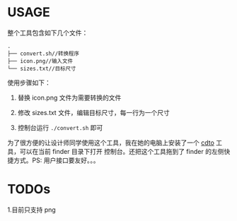# USAGE
整个工具包含如下几个文件：

```
.
├── convert.sh//转换程序
├── icon.png//输入文件
└── sizes.txt//目标尺寸
```

使用步骤如下：

1. 替换 icon.png 文件为需要转换的文件

2. 修改 sizes.txt 文件，编辑目标尺寸，每一行为一个尺寸

3. 控制台运行 `./convert.sh` 即可

为了很方便的让设计师同学使用这个工具，我在她的电脑上安装了一个 [cdto](https://github.com/jbtule/cdto) 工具，可以在当前 finder 目录下打开 控制台。还把这个工具拖到了 finder 的左侧快捷方式。PS: 用户接口要友好。。。

# TODOs
1.目前只支持 png
